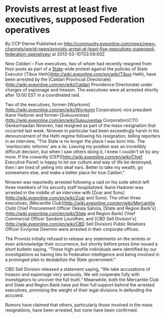 # Provists arrest at least five executives, supposed Federation operatives
By CCP Eterne
Published on http://community.eveonline.com/news/news-channels/world-news/provists-arrest-at-least-five-executives-supposed-federation-operatives/ at 2013-03-10T03:09:00Z

_New Caldari –_ Five executives, two of whom had recently resigned from their posts as part of a [State](http://wiki.eveonline.com/en/wiki/Caldari)-wide protest against the policies of State Executor [Tibus Heth](http://wiki.eveonline.com/en/wiki/Tibus Heth), have been arrested by the [Caldari Provincial Directorate](http://wiki.eveonline.com/en/wiki/Caldari Providence Directorate) under charges of espionage and treason. The executives were all arrested shortly after 13:00 EST in a coordinated raid.

Two of the executives, former-[Wiyrkomi](http://wiki.eveonline.com/en/wiki/Wiyrkomi Corporation) vice president Ikane Hadonei and former-[Sukuuvestaa](http://wiki.eveonline.com/en/wiki/Sukuuvestaa Corporation)CTO Genkarhaadan Nineven, had resigned as part of the mass-resignation that occurred last week. Nineven in particular had been exceedingly harsh in his denouncement of the Heth regime following his resignation, telling reporters in an interview, “The State is no longer the place I was born into. The 'meritocratic reforms' are a lie. Leaving my position was an incredibly difficult decision, but when I saw others doing it, I knew I couldn't sit by any more. If the cowardly [CEP](http://wiki.eveonline.com/en/wiki/Chief Executive Panel) is happy to let our culture and way of life be destroyed, then I am tired of yelling into deaf ears. Better to take my wealth, go somewhere else, and make a better place for true Caldari.”

Nineven was reportedly arrested following a raid on his suite which left three members of his security staff hospitalized. Ikane Hadonei was arrested in the middle of an interview with [Zoar and Sons](http://wiki.eveonline.com/en/wiki/Zoar and Sons). The other three executives, [Mecantile Club](http://wiki.eveonline.com/en/wiki/Mercantile Club) Chief Procurement Officer Okkala Sahola, [State and Region Bank's](http://wiki.eveonline.com/en/wiki/State and Region Bank) Chief Commercial Officer Sandere Lourdhen, and [CBD Sell Division's](http://wiki.eveonline.com/en/wiki/CBD Sell Division) Public Relations Officer Evvlynne Deermin were arrested in their corporate offices.

The Provists initially refused to release any statements on the arrests or even acknowledge their occurrence, but shortly before press time issued a short bulletin saying, “These high-profile individuals were identified by our investigations as having ties to Federation intelligence and being involved in a prolonged plan to destabilize the State government.”

CBD Sell Division released a statement saying, “We take accusations of treason and espionage very seriously. We will cooperate fully with investigators to uncover the full truth.” Meanwhile, both the Mercantile Club and State and Region Bank have put their full support behind the arrested executives, promising the weight of their legal divisions in defending the accused.

Rumors have claimed that others, particularly those involved in the mass resignations, have been arrested, but none have been confirmed.

